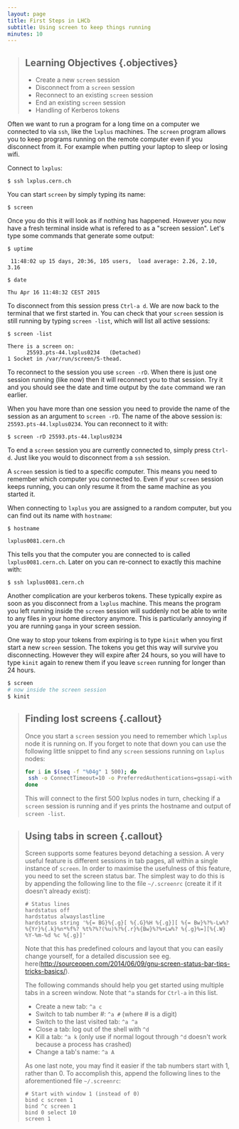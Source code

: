 ```yaml
---
layout: page
title: First Steps in LHCb
subtitle: Using screen to keep things running
minutes: 10
---
```

> ## Learning Objectives {.objectives}
>
> * Create a new `screen` session
> * Disconnect from a `screen` session
> * Reconnect to an existing `screen` session
> * End an existing `screen` session
> * Handling of Kerberos tokens

Often we want to run a program for a long time on a computer we
connected to via `ssh`, like the `lxplus` machines. The `screen`
program allows you to keep programs running on the remote computer
even if you disconnect from it. For example when putting your laptop
to sleep or losing wifi.

Connect to `lxplus`:

~~~ {.bash}
$ ssh lxplus.cern.ch
~~~

You can start `screen` by simply typing its name:

~~~ {.bash}
$ screen
~~~

Once you do this it will look as if nothing has happened. However you
now have a fresh terminal inside what is refered to as a "screen
session". Let's type some commands that generate some output:

~~~ {.bash}
$ uptime
~~~
~~~ {.output}
 11:48:02 up 15 days, 20:36, 105 users,  load average: 2.26, 2.10, 3.16
~~~
~~~ {.bash}
$ date
~~~
~~~ {.output}
Thu Apr 16 11:48:32 CEST 2015
~~~

To disconnect from this session press `Ctrl-a d`. We are now back to
the terminal that we first started in. You can check that your
`screen` session is still running by typing `screen -list`, which will
list all active sessions:

~~~ {.bash}
$ screen -list
~~~
~~~ {.output}
There is a screen on:
      25593.pts-44.lxplus0234   (Detached)
1 Socket in /var/run/screen/S-thead.
~~~

To reconnect to the session you use `screen -rD`. When there is just
one session running (like now) then it will reconnect you to that
session. Try it and you should see the date and time output by the
`date` command we ran earlier.

When you have more than one session you need to provide the name of
the session as an argument to `screen -rD`. The name of the above
session is: `25593.pts-44.lxplus0234`. You can reconnect to it with:

~~~ {.bash}
$ screen -rD 25593.pts-44.lxplus0234
~~~

To end a `screen` session you are currently connected to, simply press
`Ctrl-d`. Just like you would to disconnect from a `ssh` session.

A `screen` session is tied to a specific computer. This means you need
to remember which computer you connected to. Even if your `screen`
session keeps running, you can only resume it from the same machine as
you started it.

When connecting to `lxplus` you are assigned to a random computer, but you can find out its name with `hostname`:

~~~ {.bash}
$ hostname
~~~
~~~ {.output}
lxplus0081.cern.ch
~~~

This tells you that the computer you are connected to is called
`lxplus0081.cern.ch`. Later on you can re-connect to exactly this
machine with:

~~~ {.bash}
$ ssh lxplus0081.cern.ch
~~~

Another complication are your kerberos tokens. These typically
expire as soon as you disconnect from a `lxplus` machine. This means
the program you left running inside the `screen` session will
suddenly not be able to write to any files in your home directory
anymore. This is particularly annoying if you are running `ganga`
in your screen session.

One way to stop your tokens from expiring is to type `kinit`
when you first start a new `screen` session. The tokens you get
this way will survive you disconnecting. However they will
expire after 24 hours, so you will have to type `kinit` again
to renew them if you leave `screen` running for longer than
24 hours.

```bash
$ screen
# now inside the screen session
$ kinit
```

> ## Finding lost screens {.callout}
>
> Once you start a `screen` session you need to remember which
> `lxplus` node it is running on. If you forget to note that down
> you can use the following little snippet to find any `screen`
> sessions running on `lxplus` nodes:
>
> ```bash
> for i in $(seq -f "%04g" 1 500); do
>  ssh -o ConnectTimeout=10 -o PreferredAuthentications=gssapi-with-mic,gssapi -o GSSAPIAuthentication=yes -o StrictHostKeyChecking=no -o LogLevel=quiet lxplus$i.cern.ch "(screen -list | head -1 | grep -q 'There is a screen on') && hostname && screen -list"
> done
> ```
> This will connect to the first 500 lxplus nodes in
> turn, checking if a `screen` session is running and if
> yes prints the hostname and output of `screen -list`.

> ## Using tabs in screen {.callout}
>
> Screen supports some features beyond detaching a session. A very useful feature is different sessions in tab pages, all within a single instance of `screen`. 
> In order to maximise the usefulness of this feature, you need to set the screen status bar. The simplest way to do this is by appending the following line to the file `~/.screenrc` (create it if it doesn't already exist):
> ```
> # Status lines
> hardstatus off
> hardstatus alwayslastline
> hardstatus string '%{= BG}%{.g}[ %{.G}%H %{.g}][ %{= Bw}%?%-Lw%?%{Yr}%{.k}%n*%f%? %t%?%?(%u)%?%{.r}%{Bw}%?%+Lw%? %{.g}%=][%{.W} %Y-%m-%d %c %{.g}]'
> ```
> Note that this has predefined colours and layout that you can easily change yourself, for a detailed discussion see eg. here(http://sourceopen.com/2014/06/09/gnu-screen-status-bar-tips-tricks-basics/).
>
> The following commands should help you get started using multiple tabs in a screen window. Note that `^a` stands for `Ctrl-a` in this list.
> * Create a new tab: `^a c`
> * Switch to tab number #: `^a #` (where # is a digit)
> * Switch to the last visited tab: `^a ^a`
> * Close a tab: log out of the shell with `^d`
> * Kill a tab: `^a k` (only use if normal logout through `^d` doesn't work because a process has crashed)
> * Change a tab's name: `^a A`
>
> As one last note, you may find it easier if the tab numbers start with 1, rather than 0. To accomplish this, append the following lines to the aforementioned file `~/.screenrc`:
> ```
> # Start with window 1 (instead of 0)
> bind c screen 1
> bind ^c screen 1
> bind 0 select 10
> screen 1
> ```
